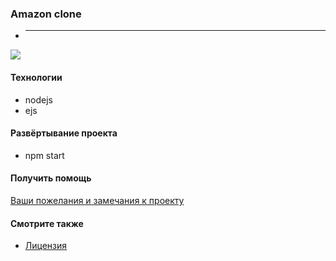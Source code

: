### Amazon clone

 - **** 

![]("")

#### Технологии
* nodejs
* ejs


#### Развёртывание проекта
* npm start


#### Получить помощь
[Ваши пожелания и замечания к проекту](https://github.com/it-spectre-ru/e-commerce/pulls)


#### Смотрите также
* [Лицензия](./license.md)